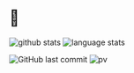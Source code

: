 # 🌱

![github stats](https://github-readme-stats.vercel.app/api?username=jievince&show_icons=true&line_height=24&count_private=true&theme=vue)
![language stats](https://github-readme-stats.vercel.app/api/top-langs/?username=jievince&layout=compact&langs_count=8&hide=vim&theme=vue)

![GitHub last commit](https://img.shields.io/github/last-commit/jievince/jievince)
![pv](https://pageview.vercel.app/?github_user=jievince)



[1.2]: http://i.imgur.com/wWzX9uB.png (twitter icon without padding)
[2.2]: https://raw.githubusercontent.com/MartinHeinz/MartinHeinz/master/linkedin-3-16.png (LinkedIn icon without padding)
